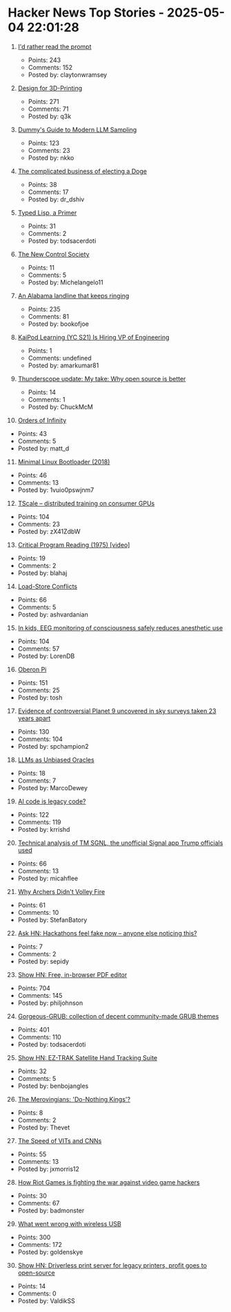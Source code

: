 # Hacker News Top Stories - 2025-05-04 22:01:28

1. [I'd rather read the prompt](https://claytonwramsey.com/blog/prompt/)
   - Points: 243
   - Comments: 152
   - Posted by: claytonwramsey

2. [Design for 3D-Printing](https://blog.rahix.de/design-for-3d-printing/)
   - Points: 271
   - Comments: 71
   - Posted by: q3k

3. [Dummy's Guide to Modern LLM Sampling](https://rentry.co/samplers)
   - Points: 123
   - Comments: 23
   - Posted by: nkko

4. [The complicated business of electing a Doge](https://www.theballotboy.com/electing-the-doge)
   - Points: 38
   - Comments: 17
   - Posted by: dr_dshiv

5. [Typed Lisp, a Primer](https://alhassy.com/TypedLisp.html)
   - Points: 31
   - Comments: 2
   - Posted by: todsacerdoti

6. [The New Control Society](https://www.thenewatlantis.com/publications/the-new-control-society)
   - Points: 11
   - Comments: 5
   - Posted by: Michelangelo11

7. [An Alabama landline that keeps ringing](https://oxfordamerican.org/oa-now/the-alabama-landline-that-keeps-ringing)
   - Points: 235
   - Comments: 81
   - Posted by: bookofjoe

8. [KaiPod Learning (YC S21) Is Hiring VP of Engineering](https://www.ycombinator.com/companies/kaipod-learning/jobs/Bs3H9uB-vp-of-engineering)
   - Points: 1
   - Comments: undefined
   - Posted by: amarkumar81

9. [Thunderscope update: My take: Why open source is better](https://www.crowdsupply.com/eevengers/thunderscope/updates/revving-up-for-production)
   - Points: 14
   - Comments: 1
   - Posted by: ChuckMcM

10. [Orders of Infinity](https://terrytao.wordpress.com/2025/05/04/orders-of-infinity/)
   - Points: 43
   - Comments: 5
   - Posted by: matt_d

11. [Minimal Linux Bootloader (2018)](https://raw.githubusercontent.com/Stefan20162016/linux-insides-code/master/bootloader.asm)
   - Points: 46
   - Comments: 13
   - Posted by: 1vuio0pswjnm7

12. [TScale – distributed training on consumer GPUs](https://github.com/Foreseerr/TScale)
   - Points: 104
   - Comments: 23
   - Posted by: zX41ZdbW

13. [Critical Program Reading (1975) [video]](https://www.youtube.com/watch?v=7hdJQkn8rtA)
   - Points: 19
   - Comments: 2
   - Posted by: blahaj

14. [Load-Store Conflicts](https://zeux.io/2025/05/03/load-store-conflicts/)
   - Points: 66
   - Comments: 5
   - Posted by: ashvardanian

15. [In kids, EEG monitoring of consciousness safely reduces anesthetic use](https://news.mit.edu/2025/kids-eeg-monitoring-consciousness-safely-reduces-anesthetic-use-0429)
   - Points: 104
   - Comments: 57
   - Posted by: LorenDB

16. [Oberon Pi](http://pascal.hansotten.com/niklaus-wirth/project-oberon/oberon-pi/)
   - Points: 151
   - Comments: 25
   - Posted by: tosh

17. [Evidence of controversial Planet 9 uncovered in sky surveys taken 23 years apart](https://www.space.com/astronomy/solar-system/evidence-of-controversial-planet-9-uncovered-in-sky-surveys-taken-23-years-apart)
   - Points: 130
   - Comments: 104
   - Posted by: spchampion2

18. [LLMs as Unbiased Oracles](https://jazzberry.ai/blog/test-generation-as-the-foundation)
   - Points: 18
   - Comments: 7
   - Posted by: MarcoDewey

19. [AI code is legacy code?](https://text-incubation.com/AI+code+is+legacy+code+from+day+one)
   - Points: 122
   - Comments: 119
   - Posted by: krrishd

20. [Technical analysis of TM SGNL, the unofficial Signal app Trump officials used](https://micahflee.com/tm-sgnl-the-obscure-unofficial-signal-app-mike-waltz-uses-to-text-with-trump-officials/)
   - Points: 66
   - Comments: 13
   - Posted by: micahflee

21. [Why Archers Didn't Volley Fire](https://acoup.blog/2025/05/02/collections-why-archers-didnt-volley-fire/)
   - Points: 61
   - Comments: 10
   - Posted by: StefanBatory

22. [Ask HN: Hackathons feel fake now – anyone else noticing this?](undefined)
   - Points: 7
   - Comments: 2
   - Posted by: sepidy

23. [Show HN: Free, in-browser PDF editor](https://breezepdf.com)
   - Points: 704
   - Comments: 145
   - Posted by: philjohnson

24. [Gorgeous-GRUB: collection of decent community-made GRUB themes](https://github.com/Jacksaur/Gorgeous-GRUB)
   - Points: 401
   - Comments: 110
   - Posted by: todsacerdoti

25. [Show HN: EZ-TRAK Satellite Hand Tracking Suite](https://github.com/benb0jangles/EzTrak)
   - Points: 32
   - Comments: 5
   - Posted by: benbojangles

26. [The Merovingians: 'Do-Nothing Kings'?](https://www.historytoday.com/archive/feature/merovingians-do-nothing-kings)
   - Points: 8
   - Comments: 2
   - Posted by: Thevet

27. [The Speed of VITs and CNNs](https://lucasb.eyer.be/articles/vit_cnn_speed.html)
   - Points: 55
   - Comments: 13
   - Posted by: jxmorris12

28. [How Riot Games is fighting the war against video game hackers](https://techcrunch.com/2025/05/03/how-riot-games-is-fighting-the-war-against-video-game-hackers/)
   - Points: 30
   - Comments: 67
   - Posted by: badmonster

29. [What went wrong with wireless USB](http://oldvcr.blogspot.com/2025/05/what-went-wrong-with-wireless-usb.html)
   - Points: 300
   - Comments: 172
   - Posted by: goldenskye

30. [Show HN: Driverless print server for legacy printers, profit goes to open-source](https://printserver.ink/)
   - Points: 14
   - Comments: 0
   - Posted by: ValdikSS

